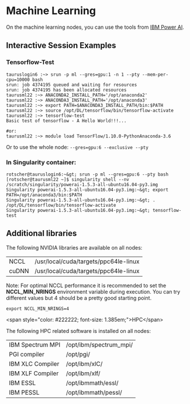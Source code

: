 # Machine Learning

On the machine learning nodes, you can use the tools from [IBM Power
AI](power_ai.md). 

## Interactive Session Examples

### Tensorflow-Test

    tauruslogin6 :~> srun -p ml --gres=gpu:1 -n 1 --pty --mem-per-cpu=10000 bash
    srun: job 4374195 queued and waiting for resources
    srun: job 4374195 has been allocated resources
    taurusml22 :~> ANACONDA2_INSTALL_PATH='/opt/anaconda2'
    taurusml22 :~> ANACONDA3_INSTALL_PATH='/opt/anaconda3'
    taurusml22 :~> export PATH=$ANACONDA3_INSTALL_PATH/bin:$PATH
    taurusml22 :~> source /opt/DL/tensorflow/bin/tensorflow-activate
    taurusml22 :~> tensorflow-test
    Basic test of tensorflow - A Hello World!!!...

    #or:
    taurusml22 :~> module load TensorFlow/1.10.0-PythonAnaconda-3.6

Or to use the whole node: `--gres=gpu:6 --exclusive --pty`

### In Singularity container:

    rotscher@tauruslogin6:~&gt; srun -p ml --gres=gpu:6 --pty bash
    [rotscher@taurusml22 ~]$ singularity shell --nv /scratch/singularity/powerai-1.5.3-all-ubuntu16.04-py3.img
    Singularity powerai-1.5.3-all-ubuntu16.04-py3.img:~&gt; export PATH=/opt/anaconda3/bin:$PATH
    Singularity powerai-1.5.3-all-ubuntu16.04-py3.img:~&gt; . /opt/DL/tensorflow/bin/tensorflow-activate
    Singularity powerai-1.5.3-all-ubuntu16.04-py3.img:~&gt; tensorflow-test

## Additional libraries

The following NVIDIA libraries are available on all nodes:

|       |                                       |
|-------|---------------------------------------|
| NCCL  | /usr/local/cuda/targets/ppc64le-linux |
| cuDNN | /usr/local/cuda/targets/ppc64le-linux |

Note: For optimal NCCL performance it is recommended to set the
**NCCL_MIN_NRINGS** environment variable during execution. You can try
different values but 4 should be a pretty good starting point.

    export NCCL_MIN_NRINGS=4

\<span style="color: #222222; font-size: 1.385em;">HPC\</span>

The following HPC related software is installed on all nodes:

|                  |                        |
|------------------|------------------------|
| IBM Spectrum MPI | /opt/ibm/spectrum_mpi/ |
| PGI compiler     | /opt/pgi/              |
| IBM XLC Compiler | /opt/ibm/xlC/          |
| IBM XLF Compiler | /opt/ibm/xlf/          |
| IBM ESSL         | /opt/ibmmath/essl/     |
| IBM PESSL        | /opt/ibmmath/pessl/    |
